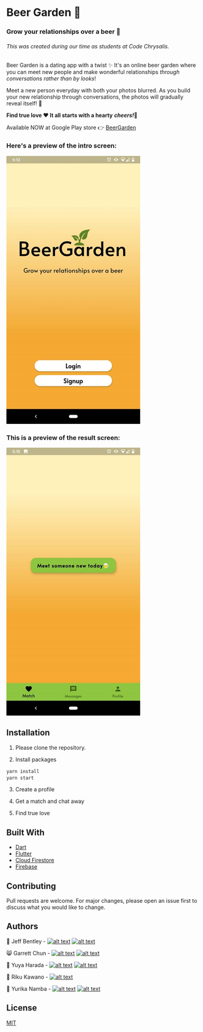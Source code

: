 # Beer Garden 🌱
### Grow your relationships over a beer 🍻

###### This was created during our time as students at Code Chrysalis.

Beer Garden is a dating app with a twist ✨ It's an online beer garden where you can meet new people and make wonderful relationships *through conversations rather than by looks*!

Meet a new person everyday with both your photos blurred. As you build your new relationship through conversations, the photos will gradually reveal itself! 🎉

**Find true love ♥️ It all starts with a hearty** ***cheers!***🍻 

Available NOW at Google Play store 👉 [BeerGarden](https://play.google.com/store/)

### Here's a preview of the intro screen:

![BeerGarden1](./images/welcome.jpg)

### This is a preview of the result screen:

![BeerGarden2](./images/match.jpg)


## Installation

1. Please clone the repository.

2. Install packages

```bash
yarn install
yarn start
```

3.  Create a profile

4.  Get a match and chat away

5.  Find true love

## Built With

- [Dart](https://dart.dev/)
- [Flutter](https://flutter.dev/)
- [Cloud Firestore](https://cloud.google.com/firestore)
- [Firebase](https://firebase.google.com/)

## Contributing

Pull requests are welcome. For major changes, please open an issue first to discuss what you would like to change.


## Authors

👻  Jeff Bentley - [![alt text][1.1]][1]       [![alt text][1.5]][2]

😸  Garrett Chun  -  [![alt text][1.1]][3]       [![alt text][1.5]][4]

🌝  Yuya Harada - [![alt text][1.1]][5]   [![alt text][1.5]][9]

🐸  Riku Kawano - [![alt text][1.1]][6]

🦄  Yurika Namba - [![alt text][1.1]][7]       [![alt text][1.5]][8]

[1.1]: http://i.imgur.com/9I6NRUm.png
[1.2]: ./images/twitter.png
[1.5]: http://i.imgur.com/wWzX9uB.png

[1]: https://github.com/jbentleyjp
[2]: https://twitter.com/bentley449

[3]: https://github.com/KapakahiCoder
[4]: http://www.twitter.com/KapakahiCoder

[5]: https://github.com/yuya-h-29
[9]: https://twitter.com/harahara_29

[6]: https://github.com/rikukawano

[7]: https://github.com/yurikanamba
[8]: https://twitter.com/NambaYurika

## License

[MIT](https://choosealicense.com/licenses/mit/)
